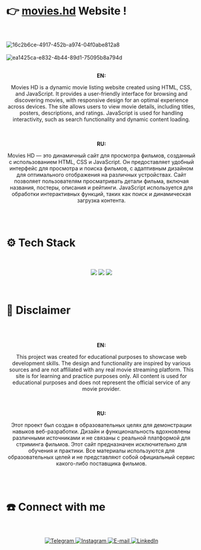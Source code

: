 # 👉 **[movies.hd](https://kushovka.github.io/movies.hd/)** Website !
<br/><br/>
![16c2b6ce-4917-452b-a974-04f0abe812a8](https://github.com/user-attachments/assets/f5c1d6fa-97ba-41b4-a965-ed6d91cc4e3d)
<br/><br/>
![ea1425ca-e832-4b44-89d1-75095b8a794d](https://github.com/user-attachments/assets/97bb4330-6b8c-4121-956b-3967d9c183fc)
<br/><br/>
<div align="center">
  <b>EN:</b><br />
<p>
 Movies HD is a dynamic movie listing website created using HTML, CSS, and JavaScript. It provides a user-friendly interface for browsing and discovering movies, with responsive design for an optimal experience across devices. The site allows users to view movie details, including titles, posters, descriptions, and ratings. JavaScript is used for handling interactivity, such as search functionality and dynamic content loading.
  </p>
</div>
<br><br>
<div align="center">
<b>RU:</b><br />
<p>
Movies HD — это динамичный сайт для просмотра фильмов, созданный с использованием HTML, CSS и JavaScript. Он предоставляет удобный интерфейс для просмотра и поиска фильмов, с адаптивным дизайном для оптимального отображения на различных устройствах. Сайт позволяет пользователям просматривать детали фильма, включая названия, постеры, описания и рейтинги. JavaScript используется для обработки интерактивных функций, таких как поиск и динамическая загрузка контента.
  </p>
</div>
<br/><br/>
<h1>⚙️ Tech Stack</h1>
<br/><br/>
<div align="center">
  <img src="https://img.shields.io/badge/css3-%231572B6.svg?style=for-the-badge&logo=css3&logoColor=white"/>
  <img src="https://img.shields.io/badge/html5-%23E34F26.svg?style=for-the-badge&logo=html5&logoColor=white"/>
  <img src="https://img.shields.io/badge/javascript-%23323330.svg?style=for-the-badge&logo=javascript&logoColor=%23F7DF1E"/>
</div>
<br/><br/>

# 🚨 Disclaimer
<br><br>
<div align="center">
   <b>EN:</b><br />
  <p>This project was created for educational purposes to showcase web development skills. The design and functionality are inspired by various sources and are not affiliated with any real movie streaming platform. This site is for learning and practice purposes only. All content is used for educational purposes and does not represent the official service of any movie provider.</p>
</div>
<br><br>
<div align="center">
  <b>RU:</b><br />
  <p>Этот проект был создан в образовательных целях для демонстрации навыков веб-разработки. Дизайн и функциональность вдохновлены различными источниками и не связаны с реальной платформой для стриминга фильмов. Этот сайт предназначен исключительно для обучения и практики. Все материалы используются для образовательных целей и не представляют собой официальный сервис какого-либо поставщика фильмов.
</p>
</div>
<br><br>
<h1>☎️ Connect with me </h1>
 <br><br>
    <div align="center">
        <a href="https://t.me/kushovka">
<img src="https://img.shields.io/badge/Telegram-%2304A1F7.svg?style=for-the-badge&logo=telegram&logoColor=white" alt="Telegram" />
        </a>
        <a href="https://www.instagram.com/kushovka">
<img src="https://img.shields.io/badge/Instagram-%23E4405F.svg?style=for-the-badge&logo=instagram&logoColor=white" alt="Instagram" />
        </a>
        <a href="mailto:kushovk2003@mail.ru">
<img src="https://img.shields.io/badge/Email-D14836?style=for-the-badge&logo=gmail&logoColor=white" alt="E-mail" />
        </a>
           </a>
        <a href="https://www.linkedin.com/in/kirill-kushov-9714b9364?utm_source=share&utm_campaign=share_via&utm_content=profile&utm_medium=ios_app">
<img src="https://img.shields.io/badge/LinkedIn-0A66C2?style=for-the-badge&logo=linkedin&logoColor=white" alt="LinkedIn" />
        </a>
</div>
 <br><br>

